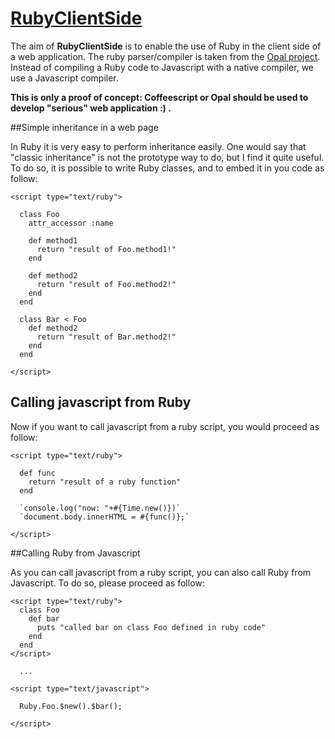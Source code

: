 # [RubyClientSide]()

The aim of **RubyClientSide** is to enable the use of Ruby in the client side of a web application.
The ruby parser/compiler is taken from the [Opal project](https://github.com/opal/opal).
Instead of compiling a Ruby code to Javascript with a native compiler, we use a Javascript compiler.

**This is only a proof of concept: Coffeescript or Opal should be used to develop "serious" web application :) .**

##Simple inheritance in a web page

In Ruby it is very easy to perform inheritance easily.
One would say that "classic inheritance" is not the prototype way to do, but I find it quite useful.
To do so, it is possible to write Ruby classes, and to embed it in you code as follow:
```
<script type="text/ruby">
      
  class Foo
    attr_accessor :name

    def method1
      return "result of Foo.method1!"
    end

    def method2
      return "result of Foo.method2!"
    end
  end

  class Bar < Foo
    def method2
      return "result of Bar.method2!"
    end
  end

</script>
```

## Calling javascript from Ruby

Now if you want to call javascript from a ruby script, you would proceed as follow:
```
<script type="text/ruby">
      
  def func 
    return "result of a ruby function"
  end

  `console.log("now: "+#{Time.new()})`
  `document.body.innerHTML = #{func()};`

</script>
```

##Calling Ruby from Javascript

As you can call javascript from a ruby script, you can also call Ruby from Javascript. To do so, please proceed as follow:

```
<script type="text/ruby">
  class Foo
    def bar
      puts "called bar on class Foo defined in ruby code"
    end
  end
</script>

  ...

<script type="text/javascript">
      
  Ruby.Foo.$new().$bar();

</script>
```

    
